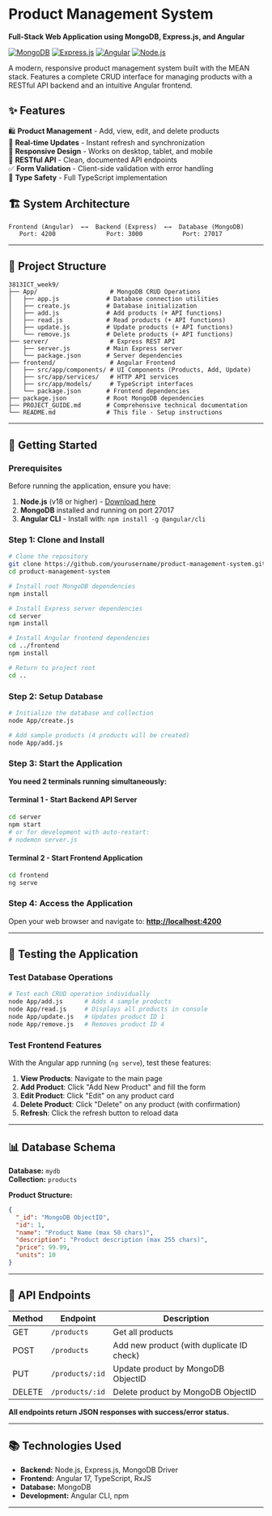 # Product Management System

**Full-Stack Web Application using MongoDB, Express.js, and Angular**

[![MongoDB](https://img.shields.io/badge/MongoDB-4.4+-green.svg)](https://mongodb.com)
[![Express.js](https://img.shields.io/badge/Express.js-4.18+-blue.svg)](https://expressjs.com)
[![Angular](https://img.shields.io/badge/Angular-17+-red.svg)](https://angular.io)
[![Node.js](https://img.shields.io/badge/Node.js-18+-green.svg)](https://nodejs.org)

A modern, responsive product management system built with the MEAN stack. Features a complete CRUD interface for managing products with a RESTful API backend and an intuitive Angular frontend.

## ✨ Features

🛍️ **Product Management** - Add, view, edit, and delete products  
🔄 **Real-time Updates** - Instant refresh and synchronization  
📱 **Responsive Design** - Works on desktop, tablet, and mobile  
🚀 **RESTful API** - Clean, documented API endpoints  
✅ **Form Validation** - Client-side validation with error handling  
🎯 **Type Safety** - Full TypeScript implementation

## 🏗️ System Architecture

```
Frontend (Angular)  ←→  Backend (Express)  ←→  Database (MongoDB)
   Port: 4200              Port: 3000           Port: 27017
```

---

## 📁 Project Structure

```
3813ICT_week9/
├── App/                    # MongoDB CRUD Operations
│   ├── app.js             # Database connection utilities
│   ├── create.js          # Database initialization
│   ├── add.js             # Add products (+ API functions)
│   ├── read.js            # Read products (+ API functions)
│   ├── update.js          # Update products (+ API functions)
│   └── remove.js          # Delete products (+ API functions)
├── server/                 # Express REST API
│   ├── server.js          # Main Express server
│   └── package.json       # Server dependencies
├── frontend/               # Angular Frontend
│   ├── src/app/components/ # UI Components (Products, Add, Update)
│   ├── src/app/services/   # HTTP API services
│   ├── src/app/models/     # TypeScript interfaces
│   └── package.json       # Frontend dependencies
├── package.json           # Root MongoDB dependencies
├── PROJECT_GUIDE.md       # Comprehensive technical documentation
└── README.md              # This file - Setup instructions
```

---

## 🚀 Getting Started

### Prerequisites

Before running the application, ensure you have:

1. **Node.js** (v18 or higher) - [Download here](https://nodejs.org/)
2. **MongoDB** installed and running on port 27017
3. **Angular CLI** - Install with: `npm install -g @angular/cli`

### Step 1: Clone and Install

```bash
# Clone the repository
git clone https://github.com/yourusername/product-management-system.git
cd product-management-system

# Install root MongoDB dependencies
npm install

# Install Express server dependencies
cd server
npm install

# Install Angular frontend dependencies
cd ../frontend
npm install

# Return to project root
cd ..
```

### Step 2: Setup Database

```bash
# Initialize the database and collection
node App/create.js

# Add sample products (4 products will be created)
node App/add.js
```

### Step 3: Start the Application

**You need 2 terminals running simultaneously:**

#### Terminal 1 - Start Backend API Server

```bash
cd server
npm start
# or for development with auto-restart:
# nodemon server.js
```

#### Terminal 2 - Start Frontend Application

```bash
cd frontend
ng serve
```

### Step 4: Access the Application

Open your web browser and navigate to:
**<http://localhost:4200>**

---

## 🧪 Testing the Application

### Test Database Operations

```bash
# Test each CRUD operation individually
node App/add.js      # Adds 4 sample products
node App/read.js     # Displays all products in console
node App/update.js   # Updates product ID 1
node App/remove.js   # Removes product ID 4
```

### Test Frontend Features

With the Angular app running (`ng serve`), test these features:

1. **View Products**: Navigate to the main page
2. **Add Product**: Click "Add New Product" and fill the form
3. **Edit Product**: Click "Edit" on any product card
4. **Delete Product**: Click "Delete" on any product (with confirmation)
5. **Refresh**: Click the refresh button to reload data

---

## 📊 Database Schema

**Database:** `mydb`  
**Collection:** `products`

**Product Structure:**

```json
{
  "_id": "MongoDB ObjectID",
  "id": 1,
  "name": "Product Name (max 50 chars)",
  "description": "Product description (max 255 chars)",
  "price": 99.99,
  "units": 10
}
```

---

## 🔧 API Endpoints

| Method | Endpoint | Description |
|--------|----------|-------------|
| GET | `/products` | Get all products |
| POST | `/products` | Add new product (with duplicate ID check) |
| PUT | `/products/:id` | Update product by MongoDB ObjectID |
| DELETE | `/products/:id` | Delete product by MongoDB ObjectID |

**All endpoints return JSON responses with success/error status.**

---

## 📚 Technologies Used

- **Backend:** Node.js, Express.js, MongoDB Driver
- **Frontend:** Angular 17, TypeScript, RxJS
- **Database:** MongoDB
- **Development:** Angular CLI, npm

---

